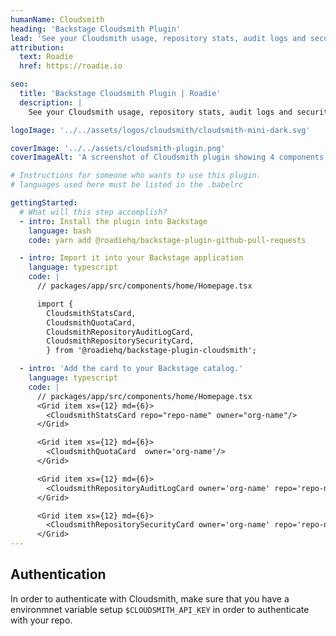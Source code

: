 ```yaml
---
humanName: Cloudsmith
heading: 'Backstage Cloudsmith Plugin'
lead: 'See your Cloudsmith usage, repository stats, audit logs and security scanning'
attribution:
  text: Roadie
  href: https://roadie.io

seo:
  title: 'Backstage Cloudsmith Plugin | Roadie'
  description: |
    See your Cloudsmith usage, repository stats, audit logs and security scanning.

logoImage: '../../assets/logos/cloudsmith/cloudsmith-mini-dark.svg'

coverImage: '../../assets/cloudsmith-plugin.png'
coverImageAlt: 'A screenshot of Cloudsmith plugin showing 4 components in more detail.'

# Instructions for someone who wants to use this plugin.
# languages used here must be listed in the .babelrc

gettingStarted:
  # What will this step accomplish?
  - intro: Install the plugin into Backstage
    language: bash
    code: yarn add @roadiehq/backstage-plugin-github-pull-requests

  - intro: Import it into your Backstage application
    language: typescript
    code: |
      // packages/app/src/components/home/Homepage.tsx

      import {
        CloudsmithStatsCard,
        CloudsmithQuotaCard,
        CloudsmithRepositoryAuditLogCard,
        CloudsmithRepositorySecurityCard,
        } from '@roadiehq/backstage-plugin-cloudsmith';

  - intro: 'Add the card to your Backstage catalog.'
    language: typescript
    code: |
      // packages/app/src/components/home/Homepage.tsx
      <Grid item xs={12} md={6}>
        <CloudsmithStatsCard repo="repo-name" owner="org-name"/>
      </Grid>

      <Grid item xs={12} md={6}>
        <CloudsmithQuotaCard  owner='org-name'/>
      </Grid>

      <Grid item xs={12} md={6}>
        <CloudsmithRepositoryAuditLogCard owner='org-name' repo='repo-name'/>
      </Grid>

      <Grid item xs={12} md={6}>
        <CloudsmithRepositorySecurityCard owner='org-name' repo='repo-name'/>
      </Grid>
---
```


## Authentication

In order to authenticate with Cloudsmith, make sure that you have a environmnet variable setup `$CLOUDSMITH_API_KEY` in order to authenticate with your repo.
